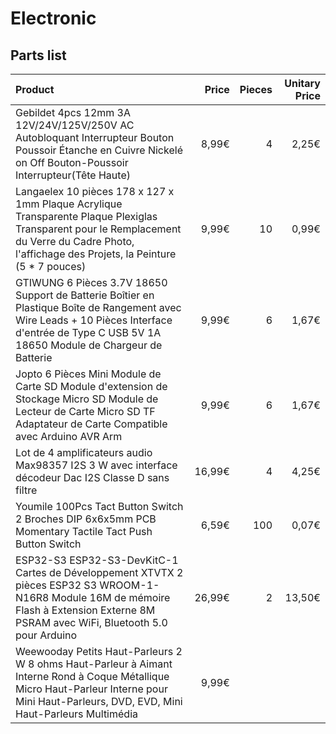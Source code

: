 # Electronic

## Parts list


| Product  | Price          | Pieces | Unitary Price |
| :--------------- |---------------:|---------------:|---------------:|
| Gebildet 4pcs 12mm 3A 12V/24V/125V/250V AC Autobloquant Interrupteur Bouton Poussoir Étanche en Cuivre Nickelé on Off Bouton-Poussoir Interrupteur(Tête Haute) | 8,99€ | 4 | 2,25€
| Langaelex 10 pièces 178 x 127 x 1mm Plaque Acrylique Transparente Plaque Plexiglas Transparent pour le Remplacement du Verre du Cadre Photo, l'affichage des Projets, la Peinture (5 * 7 pouces) | 9,99€ | 10 | 0,99€ |
| GTIWUNG 6 Pièces 3.7V 18650 Support de Batterie Boîtier en Plastique Boîte de Rangement avec Wire Leads + 10 Pièces Interface d'entrée de Type C USB 5V 1A 18650 Module de Chargeur de Batterie | 9,99€ | 6 | 1,67€ |
| Jopto 6 Pièces Mini Module de Carte SD Module d'extension de Stockage Micro SD Module de Lecteur de Carte Micro SD TF Adaptateur de Carte Compatible avec Arduino AVR Arm | 9,99€ | 6 | 1,67€ |
| Lot de 4 amplificateurs audio Max98357 I2S 3 W avec interface décodeur Dac I2S Classe D sans filtre | 16,99€ | 4 | 4,25€ |
| Youmile 100Pcs Tact Button Switch 2 Broches DIP 6x6x5mm PCB Momentary Tactile Tact Push Button Switch | 6,59€ | 100 | 0,07€ |
| ESP32-S3 ESP32-S3-DevKitC-1 Cartes de Développement XTVTX 2 pièces ESP32 S3 WROOM-1-N16R8 Module 16M de mémoire Flash à Extension Externe 8M PSRAM avec WiFi, Bluetooth 5.0 pour Arduino | 26,99€ | 2 | 13,50€ |
| Weewooday Petits Haut-Parleurs 2 W 8 ohms Haut-Parleur à Aimant Interne Rond à Coque Métallique Micro Haut-Parleur Interne pour Mini Haut-Parleurs, DVD, EVD, Mini Haut-Parleurs Multimédia | 9,99€ | 

